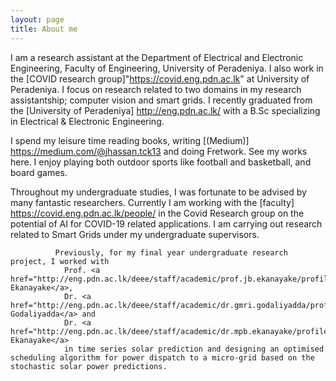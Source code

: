 ```yaml
---
layout: page
title: About me
---
```


I am a research assistant at the Department of Electrical and Electronic Engineering, Faculty of Engineering, University of Peradeniya. I also work in the [COVID research group]"https://covid.eng.pdn.ac.lk" at University of Peradeniya. I focus on research related to two domains in my research assistantship; computer vision and smart grids. I recently graduated from the [University of Peradeniya] http://eng.pdn.ac.lk/ with a B.Sc specializing in Electrical & Electronic Engineering.

I spend my leisure time reading books, writing [(Medium)] https://medium.com/@jhassan.tck13 and doing Fretwork. See my works here. I enjoy playing both outdoor sports like football and basketball, and board games. 

Throughout my undergraduate studies, I was fortunate to be advised by many fantastic researchers. Currently I am working with the [faculty] https://covid.eng.pdn.ac.lk/people/ in the Covid Research group on the potential of AI for COVID-19 related applications. I am carrying out research related to Smart Grids under my undergraduate supervisors.
                                                                                                                                                   
              Previously, for my final year undergraduate research project, I worked with 
                Prof. <a href="http://eng.pdn.ac.lk/deee/staff/academic/prof.jb.ekanayake/profile.php">Janaka Ekanayake</a>,
                Dr. <a href="http://eng.pdn.ac.lk/deee/staff/academic/dr.gmri.godaliyadda/profile.php">Roshan Godaliyadda</a> and
                Dr. <a href="http://eng.pdn.ac.lk/deee/staff/academic/dr.mpb.ekanayake/profile.php">Parakrama Ekanayake</a>
                in time series solar prediction and designing an optimised scheduling algorithm for power dispatch to a micro-grid based on the stochastic solar power predictions. 
